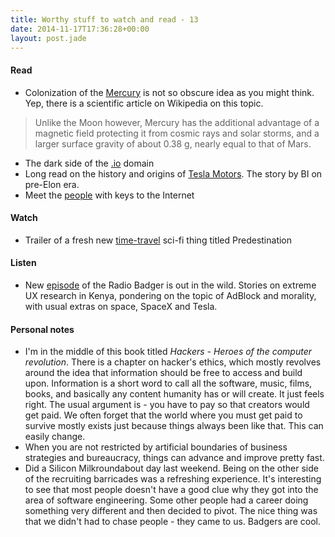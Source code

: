 ```yaml
---
title: Worthy stuff to watch and read - 13
date: 2014-11-17T17:36:28+00:00
layout: post.jade
---
```


#### Read

* Colonization of the [Mercury](http://en.wikipedia.org/wiki/Colonization_of_Mercury) is not so obscure idea as you might think. Yep, there is a scientific article on Wikipedia on this topic.

>Unlike the Moon however, Mercury has the additional advantage of a magnetic field protecting it from cosmic rays and solar storms, and a larger surface gravity of about 0.38 g, nearly equal to that of Mars.

* The dark side of the [.io](https://gigaom.com/2014/06/30/the-dark-side-of-io-how-the-u-k-is-making-web-domain-profits-from-a-shady-cold-war-land-deal/) domain
* Long read on the history and origins of [Tesla Motors](https://gigaom.com/2014/06/30/the-dark-side-of-io-how-the-u-k-is-making-web-domain-profits-from-a-shady-cold-war-land-deal/). The story by BI on pre-Elon era.
* Meet the [people](http://www.theguardian.com/technology/2014/feb/28/seven-people-keys-worldwide-internet-security-web) with keys to the Internet

#### Watch

* Trailer of a fresh new [time-travel](https://www.youtube.com/watch?v=-FcK_UiVV40) sci-fi thing titled Predestination

#### Listen

* New [episode](http://radiobadger.com/posts/2014-11-14.html) of the Radio Badger is out in the wild. Stories on extreme UX research in Kenya, pondering on the topic of AdBlock and morality, with usual extras on space, SpaceX and Tesla.

#### Personal notes

* I'm in the middle of this book titled *Hackers - Heroes of the computer revolution*. There is a chapter on hacker's ethics, which mostly revolves around the idea that information should be free to access and build upon. Information is a short word to call all the software, music, films, books, and basically any content humanity has or will create. It just feels right. The usual argument is - you have to pay so that creators would get paid. We often forget that the world where you must get paid to survive mostly exists just because things always been like that. This can easily change.
* When you are not restricted by artificial boundaries of business strategies and bureaucracy, things can advance and improve pretty fast.
* Did a Silicon Milkroundabout day last weekend. Being on the other side of the recruiting barricades was a refreshing experience. It's interesting to see that most people doesn't have a good clue why they got into the area of software engineering. Some other people had a career doing something very different and then decided to pivot. The nice thing was that we didn't had to chase people - they came to us. Badgers are cool.
